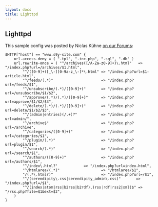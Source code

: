```yaml
---
layout: docs
title: Lighttpd
---
```


## Lighttpd

This sample config was posted by Niclas Kühne [on our Forums](http://board.s9y.org/viewtopic.php?p=19244):

    $HTTP["host"] == "www.s9y-site.com" {
        url.access-deny = ( ".tpl", ".inc.php", ".sql", ".db" )
        url.rewrite-once = ( "^/archives([/A-Za-z0-9]+)\.html"   => "/index.php?url=/archives/$1.html",
            "^/([0-9]+)[_\-][0-9a-z_\-]*\.html" => "/index.php?url=$1-article.html",
            "^/feeds/(.*)"                      => "/index.php?url=/feeds/$1",
            "^/unsubscribe/(.*)/([0-9]+)"       => "/index.php?url=/unsubscribe/$1/$2",
            "^/approve/(.*)/(.*)/([0-9]+)"      => "/index.php?url=approve/$1/$2/$3",
            "^/delete/(.*)/(.*)/([0-9]+)"       => "/index.php?url=delete/$1/$2/$3",
            "^/(admin|entries)(/.+)?"           => "/index.php?url=admin/",
            "^/archive$"                        => "/index.php?url=/archive",
            "^/categories/([0-9]+)"             => "/index.php?url=/categories/$1",
            "^/plugin/(.*)"                     => "/index.php?url=plugin/$1",
            "^/search/(.*)"                     => "/index.php?url=/search/$1",
            "^/authors/([0-9]+)"                => "/index.php?url=/authors/$1",
            "^/index\.html?"            => "/index.php?url=index.html",
            "^/htmlarea/(.*)"                   => "/htmlarea/$1",
            "/(.*\.html?)"                      => "/index.php?url=/$1",
            "^/(serendipity\.css|serendipity_admin\.css)"       => "/index.php?url=/$1",
            "^/(index|atom|rss|b2rss|b2rdf).(rss|rdf|rss2|xml)$" => "/rss.php?file=$1&ext=$2",
        )
    }
